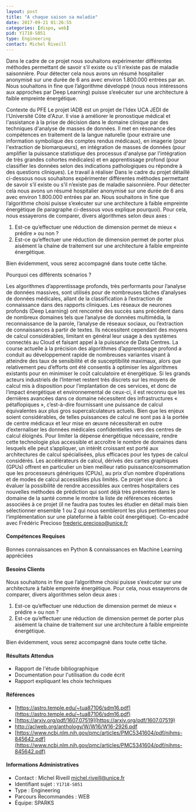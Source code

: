 ```yaml
---
layout: post
title: "A chaque saison sa maladie"
date: 2017-09-21 01:26:55
categories: [dispo, web]
pid: Y1718-S051
type: Engineering
contact: Michel Riveill
---
```

       
Dans le cadre de ce projet nous souhaitons expérimenter différentes méthodes permettant de savoir s’il existe ou s’il n’existe pas de maladie saisonnière. Pour détecter cela nous avons un résumé hospitalier anonymisé sur une durée de 6 ans avec environ 1.800.000 entrées par an. Nous souhaitons in fine que l’algorithme développé (nous nous intéressons aux approches par Deep Learning) puisse s’exécuter sur une architecture à faible empreinte énergétique.

Contexte du PFE
Le projet IADB est un projet de l'Idex UCA JEDI de l'Université Côte d'Azur. Il vise à améliorer le pronostique médical et l'assistance à la prise de décision dans le domaine clinique par des techniques d'analyse de masses de données. Il met en résonance des compétences en traitement de la langue naturelle (pour extraire une information symbolique des comptes rendus médicaux), en imagerie (pour l'extraction de biomarqueurs), en intégration de masses de données (pour amplifier la puissance statistique des processus d'analyse par l'intégration de très grandes cohortes médicales) et en apprentissage profond (pour classifier les données selon des indications pathologiques ou répondre à des questions cliniques).
Le travail à réaliser
Dans le cadre du projet détaillé ci-dessous nous souhaitons expérimenter différentes méthodes permettant de savoir s’il existe ou s’il n’existe pas de maladie saisonnière. Pour détecter cela nous avons un résumé hospitalier anonymisé sur une durée de 6 ans avec environ 1.800.000 entrées par an. Nous souhaitons in fine que l’algorithme choisi puisse s’exécuter sur une architecture à faible empreinte énergétique (le paragraphe ci-dessous vous explique pourquoi).
Pour cela, nous essayerons de comparer, divers algorithmes selon deux axes :
1) Est-ce qu’effectuer une réduction de dimension permet de mieux « prédire » ou non ?
2) Est-ce qu’effectuer une réduction de dimension permet de porter plus aisément la chaine de traitement sur une architecture à faible empreinte énergétique.

Bien évidemment, vous serez accompagné dans toute cette tâche.

Pourquoi ces différents scénarios ?

Les algorithmes d’apprentissage profonds, très performants pour l’analyse de données massives, sont utilisés pour de nombreuses tâches d’analyses de données médicales, allant de la classification à l’extraction de connaissance dans des rapports cliniques.
Les réseaux de neurones profonds (Deep Learning) ont rencontré des succès sans précédent dans de nombreux domaines tels que l’analyse de données multimédia, la reconnaissance de la parole, l’analyse de réseaux sociaux, ou l’extraction de connaissances à partir de textes. Ils nécessitent cependant des moyens de calcul considérables, limitant en général leur usage à des systèmes connectés au Cloud et faisant appel à la puissance de Data Centres. La course actuelle à la précision des algorithmes d’apprentissage profond a conduit au développement rapide de nombreuses variantes visant à atteindre des taux de sensibilité et de susceptibilité maximaux, alors que relativement peu d’efforts ont été consentis à optimiser les algorithmes existants pour en minimiser le coût calculatoire et énergétique. Si les grands acteurs industriels de l’Internet restent très discrets sur les moyens de calcul mis à disposition pour l’implantation de ces services, et donc de l’impact énergétique et environnemental de ceux-ci, il est reconnu que les dernières avancées dans ce domaine nécessitent des infrastructures « pétaflopiques », c’est-à-dire fournissant une puissance de calcul équivalentes aux plus gros supercalculateurs actuels.
Bien que les enjeux soient considérables, de telles puissances de calcul ne sont pas à la portée de centre médicaux et leur mise en œuvre nécessiterait en outre d’externaliser les données médicales confidentielles vers des centres de calcul éloignés. Pour limiter la dépense énergétique nécessaire, rendre cette technologie plus accessible et accroître le nombre de domaines dans lesquels elle peut s’appliquer, un intérêt croissant est porté aux architectures de calcul spécialisées, plus efficaces pour les types de calcul considérés. Les accélérateurs de calcul, dérivés des cartes graphiques (GPUs) offrent en particulier un bien meilleur ratio puissance/consommation que les processeurs génériques (CPUs), au prix d’un nombre d’opérations et de modes de calcul accessibles plus limités.
Ce projet vise donc à évaluer la possibilité de rendre accessibles aux centres hospitaliers ces nouvelles méthodes de prédiction qui sont déjà très présentes dans le domaine de la santé comme le montre la liste de références récentes associées à ce projet (il ne faudra pas toutes les étudier en détail mais bien sélectionner ensemble 1 ou 2 qui nous sembleront les plus pertinentes pour l’implémentation sur une plateforme à faible coût énergétique).
Co-encadré avec Frédéric Precioso <frederic.precioso@unice.fr>

#### Compétences Requises
Bonnes connaissances en Python & connaissances en Machine Learning appréciées



     

#### Besoins Clients
Nous souhaitons in fine que l’algorithme choisi puisse s’exécuter sur une architecture à faible empreinte énergétique.
Pour cela, nous essayerons de comparer, divers algorithmes selon deux axes :
1) Est-ce qu’effectuer une réduction de dimension permet de mieux « prédire » ou non ?
2) Est-ce qu’effectuer une réduction de dimension permet de porter plus aisément la chaine de traitement sur une architecture à faible empreinte énergétique.

Bien évidemment, vous serez accompagné dans toute cette tâche.

#### Résultats Attendus
- Rapport de l'étude bibliographique
- Documentation pour l'utilisation du code écrit
- Rapport expliquant les choix techniques

#### Références

  * [https://astro.temple.edu/~tua87106/sdm16.pdf](https://astro.temple.edu/~tua87106/sdm16.pdf)
  * [https://arxiv.org/pdf/1607.07519](https://arxiv.org/pdf/1607.07519)
  * [http://aclweb.org/anthology/W/W16/W16-2926.pdf	](http://aclweb.org/anthology/W/W16/W16-2926.pdf	)
  * [https://www.ncbi.nlm.nih.gov/pmc/articles/PMC5341604/pdf/nihms-845642.pdf](https://www.ncbi.nlm.nih.gov/pmc/articles/PMC5341604/pdf/nihms-845642.pdf)

#### Informations Administratives
  * Contact : Michel Riveill <michel.riveill@unice.fr>
  * Identifiant sujet : `Y1718-S051`
  * Type : Engineering
  * Parcours Recommandés : WEB
  * Équipe: SPARKS

     